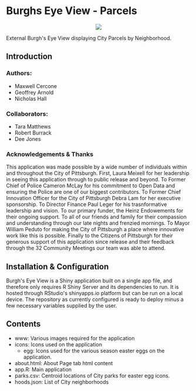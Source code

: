 # Burghs Eye View - Parcels
<p align="center"><img src="http://apps.pittsburghpa.gov/cis/burgh-seye-icon.png"></p>
External Burgh's Eye View displaying City Parcels by Neighborhood.

## Introduction 

### Authors: 
* Maxwell Cercone
* Geoffrey Arnold
* Nicholas Hall
  
### Collaborators:
* Tara Matthews
* Robert Burrack
* Dee Jones
  
### Acknowledgements & Thanks
This application was made possible by a wide number of individuals within and throughout the City of Pittsburgh. First, Laura Meixell for her leadership in seeing this application through to public release and beyond. To Former Chief of Police Cameron McLay for his commitment to Open Data and ensuring the Police are one of our biggest contributors. To Former Chief Innovation Officer for the City of Pittsburgh Debra Lam for her executive sponsorship. To Director Finance Paul Leger for his trasnformative leadership and vision. To our primary funder, the Heinz Endowements for their ongoing support. To all of our friends and family for their compassion and understanding through our late nights and frenzied mornings. To Mayor William Peduto for making the City of Pittsburgh a place where innovative work like this is possible. Finally to the Citizens of Pittsburgh for their generous support of this application since release and their feedback through the 32 Community Meetings our team was able to attend.
  
## Installation & Configuration
Burgh's Eye View is a Shiny application built on a single app file, and therefore only requires R Shiny Server and its dependencies to run. It is hosted through RStudio's shinyapps.io platform but can be run on a local device. The repository as currently configured is ready to deploy minus a few necessary variables supplied by the user.

## Contents
* www: Various images required for the application
* icons: Icons used on the application
  * egg: Icons used for the various season easter eggs on the application.
* about.html: About Page tab html content
* app.R: Main application
* parks.csv: Centroid locations of City parks for easter egg icons.
* hoods.json: List of City neighborhoods
